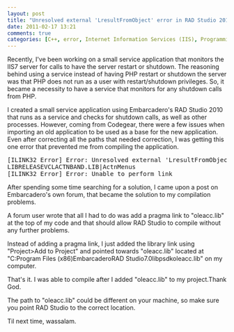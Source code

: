 ```yaml
---
layout: post
title: "Unresolved external 'LresultFromObject' error in RAD Studio 2010"
date: 2011-02-17 13:21
comments: true
categories: [C++, error, Internet Information Services (IIS), Programming, rad studio 2010, unresolved external lresultfromobject, Windows Server]
---
```

Recently, I've been working on a small service application that monitors the IIS7 server for calls to have the server restart or shutdown. The reasoning behind using a service instead of having PHP restart or shutdown the server was that PHP does not run as a user with restart/shutdown privileges. So, it became a necessity to have a service that monitors for any shutdown calls from PHP.

I created a small service application using Embarcadero's RAD Studio 2010 that runs as a service and checks for shutdown calls, as well as other processes. However, coming from Codegear, there were a few issues when importing an old application to be used as a base for the new application. Even after correcting all the paths that needed correction, I was getting this one error that prevented me from compiling the application.
<pre>[ILINK32 Error] Error: Unresolved external 'LresultFromObject' referenced from C:PROGRAM FILES (X86)EMBARCADERORAD STUDIO7.0
LIBRELEASEVCLACTNBAND.LIB|ActnMenus
[ILINK32 Error] Error: Unable to perform link</pre>
After spending some time searching for a solution, I came upon a post on Embarcadero's own forum, that became the solution to my compilation problems.

A forum user wrote that all I had to do was add a pragma link to "oleacc.lib" at the top of my code and that should allow RAD Studio to compile without any further problems.

Instead of adding a pragma link, I just added the library link using "Project&gt;Add to Project" and pointed towards "oleacc.lib" located at "C:Program Files (x86)EmbarcaderoRAD Studio7.0libpsdkoleacc.lib" on my computer.

That's it. I was able to compile after I added "oleacc.lib" to my project.Thank God.

The path to "oleacc.lib" could be different on your machine, so make sure you point RAD Studio to the correct location.

Til next time, wassalam.
